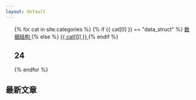 ```yaml
---
layout: default
---
```


<body>
  <div class="index-wrapper">
    <div class="aside">
      <div class="info-card">
          <div align="left">
            <ul class="categories-list">
              {% for cat in site.categories %}
                  {% if {{ cat[0] }}  == "data_struct" %}
                    <a href="数据结构" class="title"> 数据结构 </a>
                  {% else %}
                    <a href="{{ cat[0] }}" class="title"> {{ cat[0] }} </a>
                  {% endif %}
                <h2>24</h2>
              {% endfor %}
            </ul>
          </div>
          <div>
          <h2>最新文章</h2>
          </div>
        </div>
      <div id="particles-js">
      </div>
    </div>
    <!-- 正文 -->
    <div>
    </div>
  </div>
</body>
